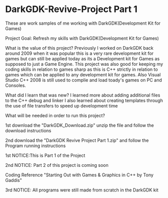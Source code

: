 # DarkGDK-Revive-Project Part 1
These are work samples of me working with DarkGDK(Development Kit for Games)

Project Goal: Refresh my skills with DarkGDK(Development Kit for Games)

What is the value of this project? 
Previously I worked on DarkGDK back around 2009 when it was popular this is a very rare development kit for games but can still be applied today as its a Development kit for Games 
as supposed to just a Game Engine. This project was also good for keeping my coding skills in relation to games sharp as this is C++ strictly in relation to games which can be
applied to any development kit for games. Also Visual Studio C++ 2008 is still used to complie and load toady's games on PC and Consoles.

What did I learn that was new?
I learned more about adding additional files to the C++ debug and linker I also learned about creating templates through the use of file transfers to speed up development time

What will be needed in order to run this project?

1st download the "DarkGDK_Download.zip" unzip the file and follow the download instructions

2nd download the "DarkGDK Revive Project Part 1.zip" and follow the Program running instructions



1st NOTICE:This is Part 1 of the Project

2nd NOTICE: Part 2 of this project is coming soon

Coding Reference "Starting Out with Games & Graphics in C++ by Tony Gaddis"

3rd NOTICE: All programs were still made from scratch in the DarkGDK kit
